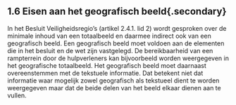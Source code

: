 ## 1.6 Eisen aan het geografisch beeld{.secondary}

In het Besluit Veiligheidsregio’s (artikel 2.4.1. lid 2) wordt gesproken over de minimale
inhoud van een totaalbeeld en daarmee indirect ook van een geografisch beeld. Een
geografisch beeld moet voldoen aan de elementen die in het besluit en de wet zijn
vastgelegd. De bereikbaarheid van een rampterrein door de hulpverleners kan bijvoorbeeld
worden weergegeven in het geografische totaalbeeld. Het geografisch beeld moet daarnaast
overeenstemmen met de tekstuele informatie. Dat betekent niet dat informatie waar mogelijk
zowel geografisch als tekstueel dient te worden weergegeven maar dat de beide delen van
het beeld elkaar dienen aan te vullen.